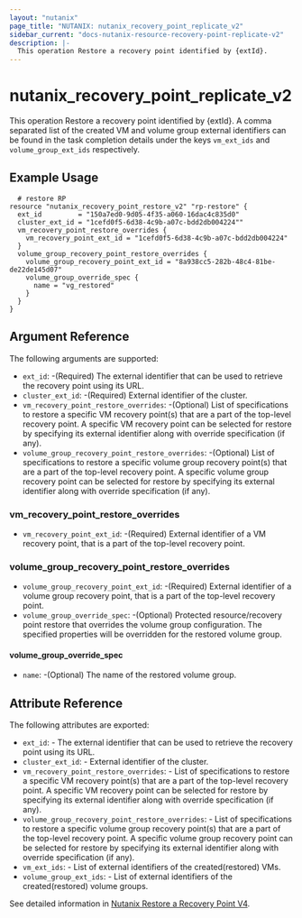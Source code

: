 ```yaml
---
layout: "nutanix"
page_title: "NUTANIX: nutanix_recovery_point_replicate_v2"
sidebar_current: "docs-nutanix-resource-recovery-point-replicate-v2"
description: |-
  This operation Restore a recovery point identified by {extId}.
---
```


# nutanix_recovery_point_replicate_v2
This operation Restore a recovery point identified by {extId}.
A comma separated list of the created VM and volume group external identifiers can be found in the task completion details under the keys `vm_ext_ids` and `volume_group_ext_ids` respectively.

## Example Usage

``` hcl
  # restore RP
resource "nutanix_recovery_point_restore_v2" "rp-restore" {
  ext_id         = "150a7ed0-9d05-4f35-a060-16dac4c835d0"
  cluster_ext_id = "1cefd0f5-6d38-4c9b-a07c-bdd2db004224""
  vm_recovery_point_restore_overrides {
    vm_recovery_point_ext_id = "1cefd0f5-6d38-4c9b-a07c-bdd2db004224"
  }
  volume_group_recovery_point_restore_overrides {
    volume_group_recovery_point_ext_id = "8a938cc5-282b-48c4-81be-de22de145d07"
    volume_group_override_spec {
      name = "vg_restored"
    }
  }
}

```


## Argument Reference

The following arguments are supported:

* `ext_id`: -(Required) The external identifier that can be used to retrieve the recovery point using its URL.
* `cluster_ext_id`: -(Required) External identifier of the cluster.
* `vm_recovery_point_restore_overrides`: -(Optional) List of specifications to restore a specific VM recovery point(s) that are a part of the top-level recovery point. A specific VM recovery point can be selected for restore by specifying its external identifier along with override specification (if any).
* `volume_group_recovery_point_restore_overrides`: -(Optional) List of specifications to restore a specific volume group recovery point(s) that are a part of the top-level recovery point. A specific volume group recovery point can be selected for restore by specifying its external identifier along with override specification (if any).


### vm_recovery_point_restore_overrides

* `vm_recovery_point_ext_id`: -(Required) External identifier of a VM recovery point, that is a part of the top-level recovery point.

### volume_group_recovery_point_restore_overrides

* `volume_group_recovery_point_ext_id`: -(Required) External identifier of a volume group recovery point, that is a part of the top-level recovery point.
* `volume_group_override_spec`: -(Optional) Protected resource/recovery point restore that overrides the volume group configuration. The specified properties will be overridden for the restored volume group.

#### volume_group_override_spec

* `name`: -(Optional) The name of the restored volume group.


## Attribute Reference

The following attributes are exported:

* `ext_id`: - The external identifier that can be used to retrieve the recovery point using its URL.
* `cluster_ext_id`: - External identifier of the cluster.
* `vm_recovery_point_restore_overrides`: - List of specifications to restore a specific VM recovery point(s) that are a part of the top-level recovery point. A specific VM recovery point can be selected for restore by specifying its external identifier along with override specification (if any).
* `volume_group_recovery_point_restore_overrides`: - List of specifications to restore a specific volume group recovery point(s) that are a part of the top-level recovery point. A specific volume group recovery point can be selected for restore by specifying its external identifier along with override specification (if any).
* `vm_ext_ids`: - List of external identifiers of the created(restored) VMs.
* `volume_group_ext_ids`: - List of external identifiers of the created(restored) volume groups.

See detailed information in [Nutanix Restore a Recovery Point V4](https://developers.nutanix.com/api-reference?namespace=dataprotection&version=v4.0#tag/RecoveryPoints/operation/restoreRecoveryPoint).
